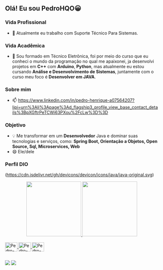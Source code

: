 ## Olá! Eu sou PedroHQO😀
### Vida Profissional
- 🔭 Atualmente eu trabalho com Suporte Técnico Para Sistemas.
### Vida Acadêmica
- 🌱 Sou formado em Técnico Eletrônica, foi por meio do curso que eu conheci o mundo da programação no qual me apaixonei, ja desenvolvi 
  projetos em **C++** com **Arduino**, **Python**, mas atualmente eu estou cursando **Análise e Desenvolvimento de Sistemas**, juntamente com o curso meu foco é **Desenvolver em JAVA**.
### Sobre mim
- 📫 https://www.linkedin.com/in/pedro-henrique-a07564207?lipi=urn%3Ali%3Apage%3Ad_flagship3_profile_view_base_contact_details%3BpXGftrPeTCWi63PXou%2FcLw%3D%3D
### Objetivo
- 💡 Me transformar em um **Desenvolvedor** Java e dominar suas tecnologias e serviços, como: **Spring Boot, Orientação a Objetos, Open Source, Sql, Microservices, Web**
- 😄 Ele/dele
### Perfil DIO
(https://cdn.jsdelivr.net/gh/devicons/devicon/icons/java/java-original.svg)

<div align="center">
  <a href="https://github.com/PedroHQO">
  <img height="180em" src="https://github-readme-stats.vercel.app/api?username=PedroHQO&show_icons=true&theme=cobalt&include_all_commits=true&count_private=true"/>
  <img height="180em" src="https://github-readme-stats.vercel.app/api/top-langs/?username=PedroHQO&layout=compact&langs_count=7&theme=cobalt"/>
</div>
  
<div style="display: inline_block"><br>
<img align="center" alt="Pedro-Arduino" height="30" width="40" <img src="https://cdn.jsdelivr.net/gh/devicons/devicon/icons/arduino/arduino-original.svg" />
<img align="center" alt="Pedro-C++" height="30" width="40" <img src="https://cdn.jsdelivr.net/gh/devicons/devicon/icons/cplusplus/cplusplus-original.svg" />
<img align="center" alt="Pedro-Java" height="30" width="40" <img src="https://cdn.jsdelivr.net/gh/devicons/devicon/icons/java/java-original.svg" />
  
  ##
 
<div> 
 <a href = "mailto:pedro39henrique.q.o@gmail.com"><img src="https://img.shields.io/badge/-Gmail-%23333?style=for-the-badge&logo=gmail&logoColor=white" target="_blank"></a>
 <a href="https://www.linkedin.com/in/pedro-henrique-a07564207" target="_blank"><img src="https://img.shields.io/badge/-LinkedIn-%230077B5?style=for-the-badge&logo=linkedin&logoColor=white" target="_blank"></a> 
 <a href="https://web.dio.me/users/pedro39henrique_q_o/?tab=achievements"
 target="_black"></a> 
</div>
  
  
